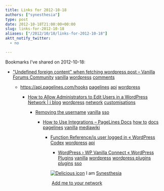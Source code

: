 ```yaml
---
title: Links for 2012-10-18
authors: ["synesthesia"]
type: post
date: 2012-10-18T21:00:00+00:00
slug: links-for-2012-10-18 
aliases: ["/2012/10/18/links-for-2012-10-18"]
aktt_notify_twitter:
  - no

---
```

Bookmarks I&#8217;ve shared on 2012-10-18:

  * ["Undefined foreign content" when fetching wordpress post &#8211; Vanilla Forums Community][1] 
    [vanilla][2] [wordpress][3] [comments][4] </li> 
    
      * <https://api.pagelines.com/hooks> 
        [pagelines][5] [api][6] [wordpress][3] </li> 
        
          * [How to Allow Administrators to Edit Users in a WordPress Network | i blog][7] 
            [wordpress][3] [network][8] [customisations][9] </li> 
            
              * [Removing the username][10] 
                [vanilla][2] [sso][11] </li> 
                
                  * [How to Use Integrations &#8211; PageLines Docs][12] 
                    [how to][13] [docs][14] [pagelines][5] [vanilla][2] [mediawiki][15] </li> 
                    
                      * [Function Reference/is user logged in &laquo; WordPress Codex][16] 
                        [wordpress][3] [api][6] </li> 
                        
                          * [WordPress &rsaquo; WP Vanilla Connect &laquo; WordPress Plugins][17] 
                            [vanilla][2] [wordpress][3] [wordpress plugins][18] [plugins][19] [sso][11] </li> </ul> 
                            
                            <p class="deliciouslink">
                              <a href="https://del.icio.us/synesthesia" title="See all my bookmarks on del.icio.us"><img src="https://www.synesthesia.co.uk/images/deliciousicon.jpg" alt="Delicious icon" /></a>&nbsp;I am <a href="https://del.icio.us/synesthesia" title="See all my bookmarks on del.icio.us">Synesthesia</a>
                            </p>
                            
                            <p class="deliciouslink">
                              <a href="https://del.icio.us/network?add=synesthesia" title="Add me to your del.icio.us network"><img src="https://www.synesthesia.co.uk/images/add.gif" alt="" /></a>&nbsp;<a href="https://del.icio.us/network?add=synesthesia" title="Add me to your del.icio.us network">Add me to your network</a>
                            </p>

 [1]: https://vanillaforums.org/discussion/20360/undefined-foreign-content-when-fetching-wordpress-post
 [2]: https://www.delicious.com/synesthesia/vanilla
 [3]: https://www.delicious.com/synesthesia/wordpress
 [4]: https://www.delicious.com/synesthesia/comments
 [5]: https://www.delicious.com/synesthesia/pagelines
 [6]: https://www.delicious.com/synesthesia/api
 [7]: https://thereforei.am/2011/03/15/how-to-allow-administrators-to-edit-users-in-a-wordpress-network/
 [8]: https://www.delicious.com/synesthesia/network
 [9]: https://www.delicious.com/synesthesia/customisations
 [10]: https://vanillaforums.org/discussion/18552/removing-the-username-password-field-leaving-only-sso
 [11]: https://www.delicious.com/synesthesia/sso
 [12]: https://www.pagelines.com/wiki/How_to_Use_Integrations
 [13]: https://www.delicious.com/synesthesia/how+to
 [14]: https://www.delicious.com/synesthesia/docs
 [15]: https://www.delicious.com/synesthesia/mediawiki
 [16]: https://codex.wordpress.org/Function_Reference/is_user_logged_in
 [17]: https://wordpress.org/extend/plugins/wp-vanilla-connect/
 [18]: https://www.delicious.com/synesthesia/wordpress+plugins
 [19]: https://www.delicious.com/synesthesia/plugins